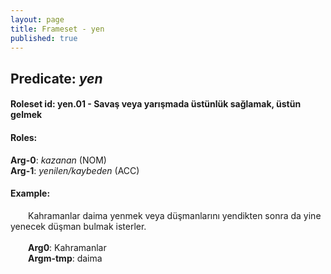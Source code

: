 ```yaml
---
layout: page
title: Frameset - yen
published: true
---
```

<h2>Predicate: <i>yen</i></h2>
<h4>Roleset id: yen.01 - Savaş veya yarışmada üstünlük sağlamak, üstün gelmek<br>
<h4>Roles:</h4>
<b>Arg-0</b>: <i>kazanan</i>  (NOM) <br>
<b>Arg-1</b>: <i>yenilen/kaybeden</i>  (ACC) <br>
<h4>Example:</h4>
&emsp;&emsp;Kahramanlar daima yenmek veya düşmanlarını yendikten sonra da yine yenecek düşman bulmak isterler.<br><br>
&emsp;&emsp;<b>Arg0</b>:  Kahramanlar<br>
&emsp;&emsp;<b>Argm-tmp</b>:  daima<br>

